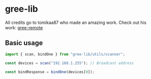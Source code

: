 # gree-lib

All credits go to tomikaa87 who made an amazing work. Check out his work: [gree-remote](https://github.com/tomikaa87/gree-remote)

## Basic usage
```typescript
import { scan, bindOne } from "gree-lib/utils/scanner";

const devices = scan("192.168.1.255"); // Broadcast address

const bindResponse = bindOne(devices[0]);
```